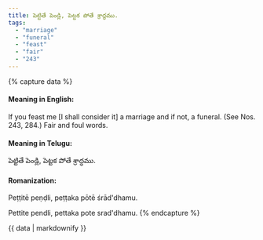 ```yaml
---
title: పెట్టితే పెండ్లి, పెట్టక పోతే శ్రాద్ధము.
tags:
  - "marriage"
  - "funeral"
  - "feast"
  - "fair"
  - "243"
---
```


{% capture data %}
#### Meaning in English:
If you feast me [I shall consider it] a marriage and if not, a funeral.
(See Nos. 243, 284.)
Fair and foul words.

#### Meaning in Telugu:
పెట్టితే పెండ్లి, పెట్టక పోతే శ్రాద్ధము.

#### Romanization:
Peṭṭitē peṇḍli, peṭṭaka pōtē śrād'dhamu.

Pettite pendli, pettaka pote srad'dhamu.
{% endcapture %}

{{ data | markdownify }}


